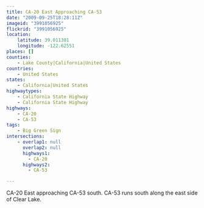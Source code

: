 ```yaml
---
title: CA-20 East Approaching CA-53
date: "2009-09-25T18:28:11Z"
imageid: "3991056925"
flickrid: "3991056925"
location:
    latitude: 39.011381
    longitude: -122.62551
places: []
counties:
    - Lake County|California|United States
countries:
    - United States
states:
    - California|United States
highwaytypes:
    - California State Highway
    - California State Highway
highways:
    - CA-20
    - CA-53
tags:
    - Big Green Sign
intersections:
    - overlap1: null
      overlap2: null
      highways1:
        - CA-20
      highways2:
        - CA-53

---
```

CA-20 East approaching CA-53 south. CA-53 runs south along the east side of Clear Lake.